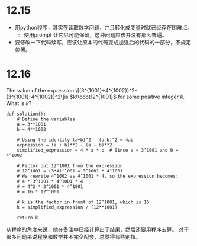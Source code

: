 # 12.15
- 用python程序，其实在读取数学问题，并且转化成变量时就已经存在困难点。
  - 使用prompt 让它尽可能保留，这种问题应该并没有那么普遍。
- 要修改一下代码续写，应该让原本的代码变成加强后的代码的一部分，不规定位置。
  
# 12.16
The value of the expression  \\[(3^{1001}+4^{1002})^2-(3^{1001}-4^{1002})^2\\]is $k\\cdot12^{1001}$ for some positive integer $k$. What is $k$?
```
def solution():
    # Define the variables
    a = 3**1001
    b = 4**1002
    
    # Using the identity (a+b)^2 - (a-b)^2 = 4ab
    expression = (a + b)**2 - (a - b)**2
    simplified_expression = 4 * a * b  # Since a = 3^1001 and b = 4^1002
    
    # Factor out 12^1001 from the expression
    # 12^1001 = (3*4)^1001 = 3^1001 * 4^1001
    # We rewrite 4^1002 as 4^1001 * 4, so the expression becomes:
    # 4 * 3^1001 * 4^1001 * 4
    # = 4^2 * 3^1001 * 4^1001
    # = 16 * 12^1001
    
    # k is the factor in front of 12^1001, which is 16
    k = simplified_expression / (12**1001)
    
    return k
```
从程序的角度来说，他在备注中已经计算出了结果，然后还要用程序去算。
对于很多问题来说程序和数学并不完全配套，总觉得有些别扭。
